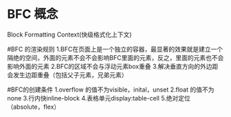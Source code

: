 # BFC 概念
Block Formatting Context(快级格式化上下文)

#BFC 的渲染规则
1.BFC在页面上是一个独立的容器，最显著的效果就是建立一个隔绝的空间，外面的元素不会不会影响BFC里面的元素，反之，里面的元素也不会影响外面的元素
2.BFC的区域不会与浮动元素box重叠
3.解决垂直方向的外边距会发生边距重叠（包括父子元素，兄弟元素）

#BFC的创建条件
1.overflow 的值不为visible，inital，unset
2.float 的值不为none
3.行内快inline-block
4.表格单元display:table-cell
5.绝对定位（absolute，flex）
